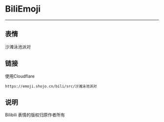 # BiliEmoji
---
## 表情
沙滩泳池派对
## 链接
使用Cloudflare
```
https://emoji.shojo.cn/bili/src/沙滩泳池派对
```
## 说明
Bilibili 表情的版权归原作者所有
